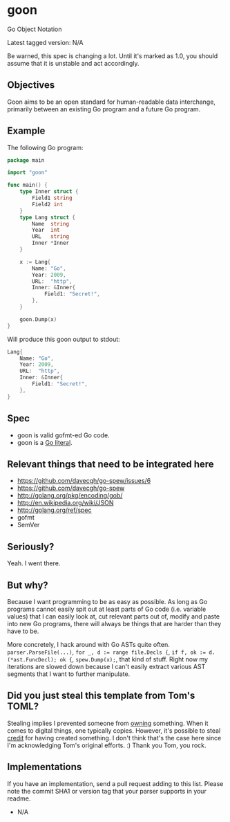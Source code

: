 goon
====

Go Object Notation

Latest tagged version: N/A

Be warned, this spec is changing a lot. Until it's marked as 1.0, you should assume that it is unstable and act accordingly.

Objectives
----------

Goon aims to be an open standard for human-readable data interchange, primarily between an existing Go program and a future Go program.

Example
-------

The following Go program:

```go
package main

import "goon"

func main() {
    type Inner struct {
        Field1 string
        Field2 int
    }
    type Lang struct {
        Name  string
        Year  int
        URL   string
        Inner *Inner
    }

    x := Lang{
        Name: "Go",
        Year: 2009,
        URL:  "http",
        Inner: &Inner{
            Field1: "Secret!",
        },
    }

    goon.Dump(x)
}
```

Will produce this goon output to stdout:

```go
Lang{
    Name: "Go",
    Year: 2009,
    URL:  "http",
    Inner: &Inner{
        Field1: "Secret!",
    },
}
```

Spec
----

* goon is valid gofmt-ed Go code.
* goon is a [Go literal](http://golang.org/ref/spec#Literal).

Relevant things that need to be integrated here
-----------------------------------------------

- https://github.com/davecgh/go-spew/issues/6
- https://github.com/davecgh/go-spew
- http://golang.org/pkg/encoding/gob/
- http://en.wikipedia.org/wiki/JSON
- http://golang.org/ref/spec
- gofmt
- SemVer

Seriously?
----------

Yeah. I went there.

But why?
--------

Because I want programming to be as easy as possible. As long as Go programs cannot easily spit out at least parts of Go code (i.e. variable values) that I can easily look at, cut relevant parts out of, modify and paste into new Go programs, there will always be things that are harder than they have to be.

More concretely, I hack around with Go ASTs quite often. `parser.ParseFile(...)`, `for _, d := range file.Decls {`, `if f, ok := d.(*ast.FuncDecl); ok {`, `spew.Dump(x);`, that kind of stuff. Right now my iterations are slowed down because I can't easily extract various AST segments that I want to further manipulate.

Did you just steal this template from Tom's TOML?
-------------------------------------------------

Stealing implies I prevented someone from [owning](https://twitter.com/shurcooL/status/266294572949327872) something. When it comes to digital things, one typically copies. However, it's possible to steal [credit](https://twitter.com/shurcooL/status/266294965053820928) for having created something. I don't think that's the case here since I'm acknowledging Tom's original efforts. :) Thank you Tom, you rock.

Implementations
---------------

If you have an implementation, send a pull request adding to this list. Please note the commit SHA1 or version tag that your parser supports in your readme.

- N/A
